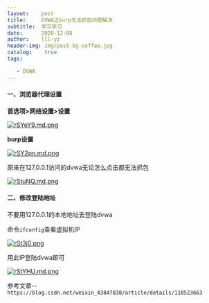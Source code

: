 ```yaml
---
layout:    post
title:     DVWA之burp无法抓包问题解决
subtitle:  学习学习
date:      2020-12-08
author:    lll-yz
header-img: img/post-bg-coffee.jpg
catalog:    true
tags:

   - DVWA
---
```


#### 一、浏览器代理设置

**首选项>网络设置>设置**

[![rSYeY9.md.png](https://s3.ax1x.com/2020/12/08/rSYeY9.md.png)](https://imgchr.com/i/rSYeY9)

**burp设置**

[![rSY2pn.md.png](https://s3.ax1x.com/2020/12/08/rSY2pn.md.png)](https://imgchr.com/i/rSY2pn)



原来在127.0.0.1访问的dvwa无论怎么点击都无法抓包

[![rStuNQ.md.png](https://s3.ax1x.com/2020/12/08/rStuNQ.md.png)](https://imgchr.com/i/rStuNQ)

#### 二、修改登陆地址

不要用127.0.0.1的本地地址去登陆dvwa

命令```ifconfig```查看虚拟机IP

[![rSt3j0.png](https://s3.ax1x.com/2020/12/08/rSt3j0.png)](https://imgchr.com/i/rSt3j0)

用此IP登陆dvwa即可

[![rStYHU.md.png](https://s3.ax1x.com/2020/12/08/rStYHU.md.png)](https://imgchr.com/i/rStYHU)



参考文章--```https://blog.csdn.net/weixin_43847838/article/details/110523663```


